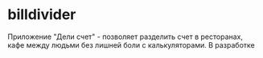 # billdivider

Приложение "Дели счет" - позволяет разделить счет в ресторанах, кафе между людьми без лишней боли с калькуляторами. 
В разработке

